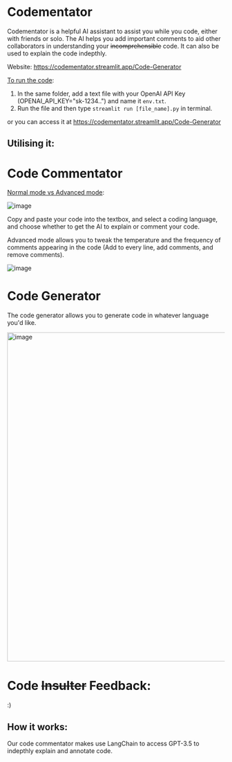 # Codementator
Codementator is a helpful AI assistant to assist you while you code, either with friends or solo. The AI helps you add important comments to aid other collaborators in understanding your ~~incomprehensible~~ code. It can also be used to explain the code indepthly.

Website: https://codementator.streamlit.app/Code-Generator

<ins>To run the code</ins>:
1. In the same folder, add a text file with your OpenAI API Key (OPENAI_API_KEY="sk-1234..") and name it `env.txt`.
2. Run the file and then type `streamlit run [file_name].py` in terminal.

or you can access it at https://codementator.streamlit.app/Code-Generator

## Utilising it:
# Code Commentator
<ins>Normal mode vs Advanced mode</ins>:

![image](https://github.com/lukeskywalker22/Codementator/assets/145328729/67f9dd3e-243d-4a84-8d7e-7d01dec12cbc)

Copy and paste your code into the textbox, and select a coding language, and choose whether to get the AI to explain or comment your code.

Advanced mode allows you to tweak the temperature and the frequency of comments appearing in the code (Add to every line, add comments, and remove comments).

![image](https://github.com/lukeskywalker22/Codementator/assets/145328729/e21ded6e-d15a-41bd-bb5c-e4ca05ec73e1)

# Code Generator

The code generator allows you to generate code in whatever language you'd like. 

<img width="760" alt="image" src="https://github.com/lukeskywalker22/Codementator/assets/145328729/07b1809c-f2a9-4308-ba25-b3148b66902b">

# Code ~~Insulter~~ Feedback:
:)

## How it works:
Our code commentator makes use LangChain to access GPT-3.5 to indepthly explain and annotate code. 

